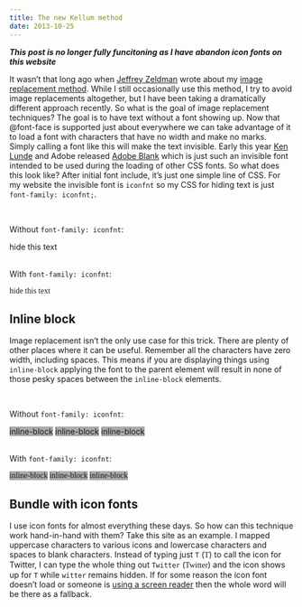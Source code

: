 ```yaml
---
title: The new Kellum method
date: 2013-10-25
---
```


**_This post is no longer fully funcitoning as I have abandon icon fonts on this website_**

It wasn’t that long ago when [Jeffrey Zeldman](https://twitter.com/zeldman) wrote about my [image replacement method](http://www.zeldman.com/2012/03/01/replacing-the-9999px-hack-new-image-replacement/). While I still occasionally use this method, I try to avoid image replacements altogether, but I have been taking a dramatically different approach recently. So what is the goal of image replacement techniques? The goal is to have text without a font showing up. Now that @font-face is supported just about everywhere we can take advantage of it to load a font with characters that have no width and make no marks. Simply calling a font like this will make the text invisible. Early this year [Ken Lunde](https://twitter.com/ken_lunde) and Adobe released [Adobe Blank](http://blogs.adobe.com/typblography/2013/03/introducing-adobe-blank.html) which is just such an invisible font intended to be used during the loading of other CSS fonts. So what does this look like? After initial font include, it’s just one simple line of CSS. For my website the invisible font is `iconfnt` so my CSS for hiding text is just `font-family: iconfnt;`.

<br>

Without `font-family: iconfnt`:

<div style="background: url('/images/editorial/new-kellum-method.jpg')">
	hide this text
</div>

<br>

With `font-family: iconfnt`:

<div style="background: url('/images/editorial/new-kellum-method.jpg'); font-family: iconfnt">
	hide this text
</div>

## Inline block

Image replacement isn’t the only use case for this trick. There are plenty of other places where it can be useful. Remember all the characters have zero width, including spaces. This means if you are displaying things using `inline-block` applying the font to the parent element will result in none of those pesky spaces between the `inline-block` elements.

<br>

Without `font-family: iconfnt`:

<div>
 <div style="display: inline-block; background-color: #aaa;">inline-block</div>
 <div style="display: inline-block; background-color: #aaa;">inline-block</div>
 <div style="display: inline-block; background-color: #aaa;">inline-block</div>
</div>

<br>

With `font-family: iconfnt`:
<div style="font-family: iconfnt;">
 <div style="display: inline-block; background-color: #aaa; font-family: 'Turnip RE', Georgia, serif">inline-block</div>
 <div style="display: inline-block; background-color: #aaa; font-family: 'Turnip RE', Georgia, serif">inline-block</div>
 <div style="display: inline-block; background-color: #aaa; font-family: 'Turnip RE', Georgia, serif">inline-block</div>
</div>


## Bundle with icon fonts

I use icon fonts for almost everything these days. So how can this technique work hand-in-hand with them? Take this site as an example. I mapped uppercase characters to various icons and lowercase characters and spaces to blank characters. Instead of typing just `T` (<span style="font-family: iconfnt">T</span>) to call the icon for Twitter, I can type the whole thing out `Twitter` (<span style="font-family: iconfnt">Twitter</span>) and the icon shows up for `T` while `witter` remains hidden. If for some reason the icon font doesn’t load or someone is [using a screen reader](https://vimeo.com/77909274) then the whole word will be there as a fallback.